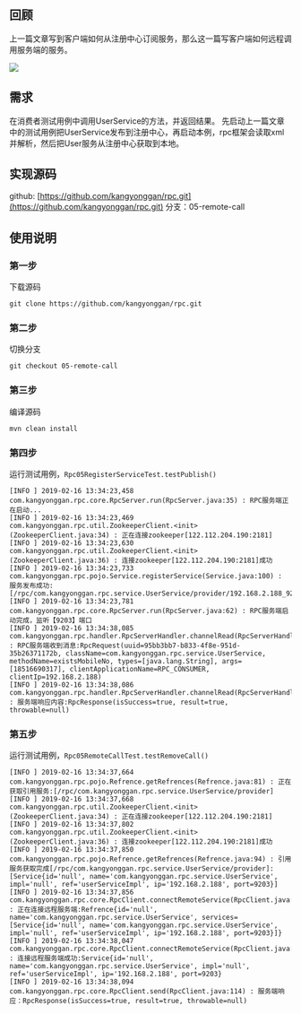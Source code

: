 ## 回顾
上一篇文章写到客户端如何从注册中心订阅服务，那么这一篇写客户端如何远程调用服务端的服务。

![](https://kangyonggan.com/upload/blog/rpc.png)

## 需求
在消费者测试用例中调用UserService的方法，并返回结果。
先启动上一篇文章中的测试用例把UserService发布到注册中心，再启动本例，rpc框架会读取xml并解析，然后把User服务从注册中心获取到本地。

## 实现源码
github: [https://github.com/kangyonggan/rpc.git](https://github.com/kangyonggan/rpc.git)
分支：05-remote-call

## 使用说明
### 第一步
下载源码
```
git clone https://github.com/kangyonggan/rpc.git
```

### 第二步
切换分支
```
git checkout 05-remote-call
```

### 第三步
编译源码
```
mvn clean install
```

### 第四步
运行测试用例，`Rpc05RegisterServiceTest.testPublish()`
```
[INFO ] 2019-02-16 13:34:23,458 com.kangyonggan.rpc.core.RpcServer.run(RpcServer.java:35) : RPC服务端正在启动...
[INFO ] 2019-02-16 13:34:23,469 com.kangyonggan.rpc.util.ZookeeperClient.<init>(ZookeeperClient.java:34) : 正在连接zookeeper[122.112.204.190:2181]
[INFO ] 2019-02-16 13:34:23,630 com.kangyonggan.rpc.util.ZookeeperClient.<init>(ZookeeperClient.java:36) : 连接zookeeper[122.112.204.190:2181]成功
[INFO ] 2019-02-16 13:34:23,733 com.kangyonggan.rpc.pojo.Service.registerService(Service.java:100) : 服务发布成功:[/rpc/com.kangyonggan.rpc.service.UserService/provider/192.168.2.188_9203]
[INFO ] 2019-02-16 13:34:23,781 com.kangyonggan.rpc.core.RpcServer.run(RpcServer.java:62) : RPC服务端启动完成，监听【9203】端口
[INFO ] 2019-02-16 13:34:38,085 com.kangyonggan.rpc.handler.RpcServerHandler.channelRead(RpcServerHandler.java:27) : RPC服务端收到消息:RpcRequest(uuid=95bb3bb7-b833-4f8e-951d-35b26371172b, className=com.kangyonggan.rpc.service.UserService, methodName=existsMobileNo, types=[java.lang.String], args=[18516690317], clientApplicationName=RPC_CONSUMER, clientIp=192.168.2.188)
[INFO ] 2019-02-16 13:34:38,086 com.kangyonggan.rpc.handler.RpcServerHandler.channelRead(RpcServerHandler.java:64) : 服务端响应内容:RpcResponse(isSuccess=true, result=true, throwable=null)
```

### 第五步
运行测试用例，`Rpc05RemoteCallTest.testRemoveCall()`
```
[INFO ] 2019-02-16 13:34:37,664 com.kangyonggan.rpc.pojo.Refrence.getRefrences(Refrence.java:81) : 正在获取引用服务:[/rpc/com.kangyonggan.rpc.service.UserService/provider]
[INFO ] 2019-02-16 13:34:37,668 com.kangyonggan.rpc.util.ZookeeperClient.<init>(ZookeeperClient.java:34) : 正在连接zookeeper[122.112.204.190:2181]
[INFO ] 2019-02-16 13:34:37,802 com.kangyonggan.rpc.util.ZookeeperClient.<init>(ZookeeperClient.java:36) : 连接zookeeper[122.112.204.190:2181]成功
[INFO ] 2019-02-16 13:34:37,850 com.kangyonggan.rpc.pojo.Refrence.getRefrences(Refrence.java:94) : 引用服务获取完成[/rpc/com.kangyonggan.rpc.service.UserService/provider]:[Service{id='null', name='com.kangyonggan.rpc.service.UserService', impl='null', ref='userServiceImpl', ip='192.168.2.188', port=9203}]
[INFO ] 2019-02-16 13:34:37,856 com.kangyonggan.rpc.core.RpcClient.connectRemoteService(RpcClient.java:51) : 正在连接远程服务端:Refrence{id='null', name='com.kangyonggan.rpc.service.UserService', services=[Service{id='null', name='com.kangyonggan.rpc.service.UserService', impl='null', ref='userServiceImpl', ip='192.168.2.188', port=9203}]}
[INFO ] 2019-02-16 13:34:38,047 com.kangyonggan.rpc.core.RpcClient.connectRemoteService(RpcClient.java:78) : 连接远程服务端成功:Service{id='null', name='com.kangyonggan.rpc.service.UserService', impl='null', ref='userServiceImpl', ip='192.168.2.188', port=9203}
[INFO ] 2019-02-16 13:34:38,094 com.kangyonggan.rpc.core.RpcClient.send(RpcClient.java:114) : 服务端响应：RpcResponse(isSuccess=true, result=true, throwable=null)
```

